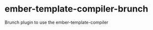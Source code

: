 ember-template-compiler-brunch
==============================

Brunch plugin to use the ember-template-compiler
